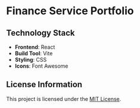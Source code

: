 # Finance Service Portfolio

## Technology Stack

- **Frontend**: React
- **Build Tool**: Vite
- **Styling**: CSS
- **Icons**: Font Awesome

## License Information

This project is licensed under the [MIT License](LICENSE).
